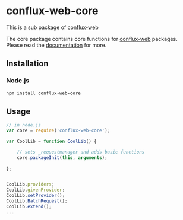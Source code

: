 # conflux-web-core

This is a sub package of [conflux-web][repo]

The core package contains core functions for [conflux-web][repo] packages.
Please read the [documentation][docs] for more.

## Installation

### Node.js

```bash
npm install conflux-web-core
```


## Usage

```js
// in node.js
var core = require('conflux-web-core');

var CoolLib = function CoolLib() {

    // sets _requestmanager and adds basic functions
    core.packageInit(this, arguments);
    
};


CoolLib.providers;
CoolLib.givenProvider;
CoolLib.setProvider();
CoolLib.BatchRequest();
CoolLib.extend();
...
```


[docs]: https://phabricator.conflux-chain.org/w/javascript_api/
[repo]: https://github.com/Conflux-Chain/ConfluxWeb/tree/conflux-web-1.2.1


